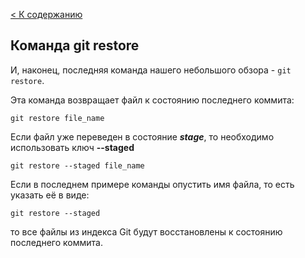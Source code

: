 [< К содержанию](./readme.md)

## Команда git restore

И, наконец, последняя команда нашего небольшого обзора - `git restore`.

Эта команда возвращает файл к состоянию последнего коммита:

```bash=
git restore file_name
```

Если файл уже переведен в состояние **_stage_**, то необходимо использовать ключ **--staged**

```bash=
git restore --staged file_name
```

Если в последнем примере команды опустить имя файла, то есть указать её в виде:

```bash=
git restore --staged
```

то все файлы из индекса Git будут восстановлены к состоянию последнего коммита.
